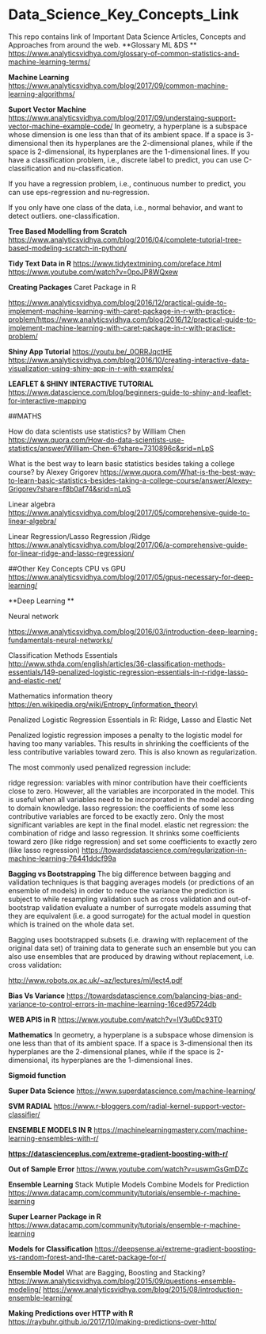 # Data_Science_Key_Concepts_Link
This repo contains link of Important Data Science Articles, Concepts and Approaches from around the web.
**Glossary ML &DS **
https://www.analyticsvidhya.com/glossary-of-common-statistics-and-machine-learning-terms/

**Machine Learning**
https://www.analyticsvidhya.com/blog/2017/09/common-machine-learning-algorithms/

**Suport Vector Machine**
https://www.analyticsvidhya.com/blog/2017/09/understaing-support-vector-machine-example-code/
In geometry, a hyperplane is a subspace whose dimension is one less than that of its ambient space. If a space is 3-dimensional then its hyperplanes are the 2-dimensional planes, while if the space is 2-dimensional, its hyperplanes are the 1-dimensional lines.
If you have a classification problem, i.e., discrete label to predict, you can use C-classification and nu-classification.

If you have a regression problem, i.e., continuous number to predict, you can use eps-regression and nu-regression.

If you only have one class of the data, i.e., normal behavior, and want to detect outliers.  one-classification.

**Tree Based Modelling from Scratch**
https://www.analyticsvidhya.com/blog/2016/04/complete-tutorial-tree-based-modeling-scratch-in-python/

**Tidy Text Data in R**
https://www.tidytextmining.com/preface.html
https://www.youtube.com/watch?v=0poJP8WQxew

**Creating Packages**
Caret Package in R

https://www.analyticsvidhya.com/blog/2016/12/practical-guide-to-implement-machine-learning-with-caret-package-in-r-with-practice-problem/https://www.analyticsvidhya.com/blog/2016/12/practical-guide-to-implement-machine-learning-with-caret-package-in-r-with-practice-problem/

**Shiny App Tutorial**
https://youtu.be/_0ORRJqctHE
https://www.analyticsvidhya.com/blog/2016/10/creating-interactive-data-visualization-using-shiny-app-in-r-with-examples/

**LEAFLET & SHINY INTERACTIVE TUTORIAL**
https://www.datascience.com/blog/beginners-guide-to-shiny-and-leaflet-for-interactive-mapping

##MATHS

How do data scientists use statistics? by William Chen https://www.quora.com/How-do-data-scientists-use-statistics/answer/William-Chen-6?share=7310896c&srid=nLpS


What is the best way to learn basic statistics besides taking a college course? by Alexey Grigorev https://www.quora.com/What-is-the-best-way-to-learn-basic-statistics-besides-taking-a-college-course/answer/Alexey-Grigorev?share=f8b0af74&srid=nLpS


Linear algebra
https://www.analyticsvidhya.com/blog/2017/05/comprehensive-guide-to-linear-algebra/

Linear Regression/Lasso Regression /Ridge 
https://www.analyticsvidhya.com/blog/2017/06/a-comprehensive-guide-for-linear-ridge-and-lasso-regression/

##Other Key Concepts
CPU vs GPU
https://www.analyticsvidhya.com/blog/2017/05/gpus-necessary-for-deep-learning/

**Deep Learning **

Neural network

https://www.analyticsvidhya.com/blog/2016/03/introduction-deep-learning-fundamentals-neural-networks/

Classification Methods Essentials
http://www.sthda.com/english/articles/36-classification-methods-essentials/149-penalized-logistic-regression-essentials-in-r-ridge-lasso-and-elastic-net/

Mathematics
information theory
https://en.wikipedia.org/wiki/Entropy_(information_theory)


Penalized Logistic Regression Essentials in R: Ridge, Lasso and Elastic Net

Penalized logistic regression imposes a penalty to the logistic model for having too many variables. This results in shrinking the coefficients of the less contributive variables toward zero. This is also known as regularization.

The most commonly used penalized regression include:

ridge regression: variables with minor contribution have their coefficients close to zero. However, all the variables are incorporated in the model. This is useful when all variables need to be incorporated in the model according to domain knowledge.
lasso regression: the coefficients of some less contributive variables are forced to be exactly zero. Only the most significant variables are kept in the final model.
elastic net regression: the combination of ridge and lasso regression. It shrinks some coefficients toward zero (like ridge regression) and set some coefficients to exactly zero (like lasso regression)
https://towardsdatascience.com/regularization-in-machine-learning-76441ddcf99a

**Bagging vs Bootstrapping**
The big difference between bagging and validation techniques is that bagging averages models (or predictions of an ensemble of models) in order to reduce the variance the prediction is subject to while resampling validation such as cross validation and out-of-bootstrap validation evaluate a number of surrogate models assuming that they are equivalent (i.e. a good surrogate) for the actual model in question which is trained on the whole data set.

Bagging uses bootstrapped subsets (i.e. drawing with replacement of the original data set) of training data to generate such an ensemble but you can also use ensembles that are produced by drawing without replacement, i.e. cross validation: 


http://www.robots.ox.ac.uk/~az/lectures/ml/lect4.pdf

**Bias Vs Variance**
https://towardsdatascience.com/balancing-bias-and-variance-to-control-errors-in-machine-learning-16ced95724db

**WEB APIS in R**
https://www.youtube.com/watch?v=lV3u6Dc93T0

**Mathematics**
In geometry, a hyperplane is a subspace whose dimension is one less than that of its ambient space. If a space is 3-dimensional then its hyperplanes are the 2-dimensional planes, while if the space is 2-dimensional, its hyperplanes are the 1-dimensional lines.

**Sigmoid function**

**Super Data Science**
https://www.superdatascience.com/machine-learning/

**SVM RADIAL**
https://www.r-bloggers.com/radial-kernel-support-vector-classifier/

**ENSEMBLE MODELS IN R**
https://machinelearningmastery.com/machine-learning-ensembles-with-r/

**https://datascienceplus.com/extreme-gradient-boosting-with-r/**

**Out of Sample Error**
https://www.youtube.com/watch?v=uswmGsGmDZc

**Ensemble Learning**
Stack Mutiple Models
Combine Models for Prediction
https://www.datacamp.com/community/tutorials/ensemble-r-machine-learning

**Super Learner Package in R**
https://www.datacamp.com/community/tutorials/ensemble-r-machine-learning

**Models for Classification**
https://deepsense.ai/extreme-gradient-boosting-vs-random-forest-and-the-caret-package-for-r/

**Ensemble Model**
What are Bagging, Boosting and Stacking?
https://www.analyticsvidhya.com/blog/2015/09/questions-ensemble-modeling/
https://www.analyticsvidhya.com/blog/2015/08/introduction-ensemble-learning/


**Making Predictions over HTTP with R**
https://raybuhr.github.io/2017/10/making-predictions-over-http/
